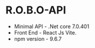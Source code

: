 # R.O.B.O-API

- Minimal API - .Net core 7.0.401
- Front End - React Js Vite.
- npm version - 9.6.7
